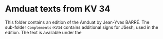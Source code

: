 # Amduat texts from KV 34

This folder contains an edition of the Amduat by Jean-Yves BARRÉ.
The sub-folder `Complements-KV34` contains additional signs for JSesh, used in the edition.
The text is available under the 

